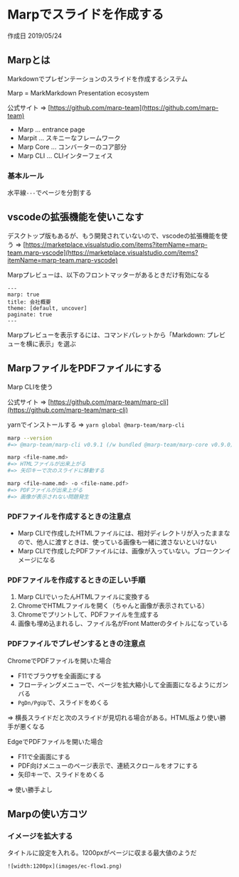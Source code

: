 # Marpでスライドを作成する

作成日 2019/05/24

## Marpとは

Markdownでプレゼンテーションのスライドを作成するシステム

Marp = MarkMarkdown Presentation ecosystem

公式サイト => [https://github.com/marp-team](https://github.com/marp-team)

- Marp ... entrance page
- Marpit ... スキニーなフレームワーク
- Marp Core ... コンバーターのコア部分
- Marp CLI ... CLIインターフェイス

### 基本ルール

水平線`---`でページを分割する

## vscodeの拡張機能を使いこなす

デスクトップ版もあるが、もう開発されていないので、vscodeの拡張機能を使う => [https://marketplace.visualstudio.com/items?itemName=marp-team.marp-vscode](https://marketplace.visualstudio.com/items?itemName=marp-team.marp-vscode)

Marpプレビューは、以下のフロントマッターがあるときだけ有効になる

```text
---
marp: true
title: 会社概要
theme: [default, uncover]
paginate: true
---
```

Marpプレビューを表示するには、コマンドパレットから「Markdown: プレビューを横に表示」を選ぶ

## MarpファイルをPDFファイルにする

Marp CLIを使う

公式サイト => [https://github.com/marp-team/marp-cli](https://github.com/marp-team/marp-cli)

yarnでインストールする => `yarn global @marp-team/marp-cli`

```bash
marp --version
#=> @marp-team/marp-cli v0.9.1 (/w bundled @marp-team/marp-core v0.9.0)

marp <file-name.md>
#=> HTMLファイルが出来上がる
#=> 矢印キーで次のスライドに移動する

marp <file-name.md> -o <file-name.pdf>
#=> PDFファイルが出来上がる
#=> 画像が表示されない問題発生
```

### PDFファイルを作成するときの注意点

- Marp CLIで作成したHTMLファイルには、相対ディレクトリが入ったままなので、他人に渡すときは、使っている画像も一緒に渡さないといけない
- Marp CLIで作成したPDFファイルには、画像が入っていない。ブロークンイメージになる

### PDFファイルを作成するときの正しい手順

1. Marp CLIでいったんHTMLファイルに変換する
1. ChromeでHTMLファイルを開く（ちゃんと画像が表示されている）
1. Chromeでプリントして、PDFファイルを生成する
1. 画像も埋め込まれるし、ファイル名がFront Matterのタイトルになっている

### PDFファイルでプレゼンするときの注意点

ChromeでPDFファイルを開いた場合

- F11でブラウザを全画面にする
- フローティングメニューで、ページを拡大縮小して全画面になるようにガンバる
- `PgDn/PgUp`で、スライドをめくる

=> 横長スライドだと次のスライドが見切れる場合がある。HTML版より使い勝手が悪くなる

EdgeでPDFファイルを開いた場合

- F11で全画面にする
- PDF向けメニューのページ表示で、連続スクロールをオフにする
- 矢印キーで、スライドをめくる

=> 使い勝手よし

## Marpの使い方コツ

### イメージを拡大する

タイトルに設定を入れる。1200pxがページに収まる最大値のようだ

```text
![width:1200px](images/ec-flow1.png)
```


